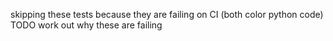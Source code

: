skipping these tests because they are failing on CI (both color python code)
TODO work out why these are failing